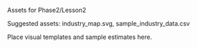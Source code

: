 Assets for Phase2/Lesson2

Suggested assets: industry_map.svg, sample_industry_data.csv

Place visual templates and sample estimates here.
